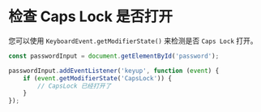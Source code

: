 # 检查 Caps Lock 是否打开

您可以使用 `KeyboardEvent.getModifierState()` 来检测是否 `Caps Lock` 打开。

```js
const passwordInput = document.getElementById('password');

passwordInput.addEventListener('keyup', function (event) {
    if (event.getModifierState('CapsLock')) {
        // CapsLock 已经打开了
    }
});  
```

